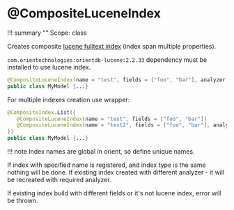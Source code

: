 # @CompositeLuceneIndex

!!! summary ""
    Scope: class

Creates composite [lucene fulltext index](http://orientdb.com/docs/last/Full-Text-Index.html) (index span multiple properties).

`com.orientechnologies:orientdb-lucene:2.2.33` dependency must be installed to use lucene index.

```java
@CompositeLuceneIndex(name = "test", fields = ["foo", "bar"], analyzer = EnglishAnalyzer)
public class MyModel {...}
```

For multiple indexes creation use wrapper:
```java
@CompositeIndex.List({
   @CompositeLuceneIndex(name = "test", fields = ["foo", "bar"])
   @CompositeLuceneIndex(name = "test2", fields = ["foo", "bar"], analyzer = EnglishAnalyzer)
})
public class MyModel {...}
```

!!! note
    Index names are global in orient, so define unique names.

If index with specified name is registered, and index type is the same nothing will be done.
If existing index created with different analyzer - it will be recreated with required analyzer.

If existing index build with different fields or it's not lucene index, error will be thrown.
